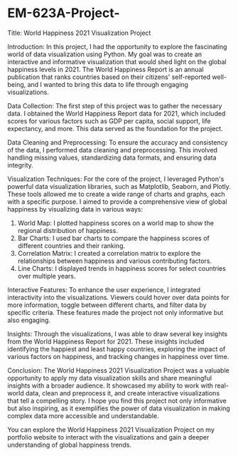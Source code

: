 # EM-623A-Project-
Title: World Happiness 2021 Visualization Project

Introduction:
In this project, I had the opportunity to explore the fascinating world of data visualization using Python. My goal was to create an interactive and informative visualization that would shed light on the global happiness levels in 2021. The World Happiness Report is an annual publication that ranks countries based on their citizens' self-reported well-being, and I wanted to bring this data to life through engaging visualizations.

Data Collection:
The first step of this project was to gather the necessary data. I obtained the World Happiness Report data for 2021, which included scores for various factors such as GDP per capita, social support, life expectancy, and more. This data served as the foundation for the project.

Data Cleaning and Preprocessing:
To ensure the accuracy and consistency of the data, I performed data cleaning and preprocessing. This involved handling missing values, standardizing data formats, and ensuring data integrity.

Visualization Techniques:
For the core of the project, I leveraged Python's powerful data visualization libraries, such as Matplotlib, Seaborn, and Plotly. These tools allowed me to create a wide range of charts and graphs, each with a specific purpose. I aimed to provide a comprehensive view of global happiness by visualizing data in various ways:

1. World Map: I plotted happiness scores on a world map to show the regional distribution of happiness.
2. Bar Charts: I used bar charts to compare the happiness scores of different countries and their ranking.
3. Correlation Matrix: I created a correlation matrix to explore the relationships between happiness and various contributing factors.
4. Line Charts: I displayed trends in happiness scores for select countries over multiple years.

Interactive Features:
To enhance the user experience, I integrated interactivity into the visualizations. Viewers could hover over data points for more information, toggle between different charts, and filter data by specific criteria. These features made the project not only informative but also engaging.

Insights:
Through the visualizations, I was able to draw several key insights from the World Happiness Report for 2021. These insights included identifying the happiest and least happy countries, exploring the impact of various factors on happiness, and tracking changes in happiness over time.

Conclusion:
The World Happiness 2021 Visualization Project was a valuable opportunity to apply my data visualization skills and share meaningful insights with a broader audience. It showcased my ability to work with real-world data, clean and preprocess it, and create interactive visualizations that tell a compelling story. I hope you find this project not only informative but also inspiring, as it exemplifies the power of data visualization in making complex data more accessible and understandable.

You can explore the World Happiness 2021 Visualization Project on my portfolio website to interact with the visualizations and gain a deeper understanding of global happiness trends.
